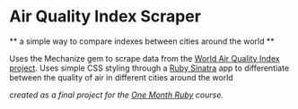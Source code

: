 # Air Quality Index Scraper
** a simple way to compare indexes between cities around the world **

Uses the Mechanize gem to scrape data from the [World Air Quality Index project](http://aqicn.org/).
Uses simple CSS styling through a [Ruby Sinatra](http://www.sinatrarb.com) app to differentiate between the quality of air in different cities around the world

_created as a final project for the [One Month Ruby](http://onemonth.com/) course._
